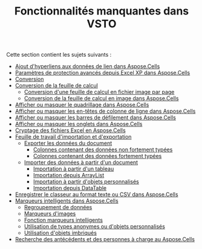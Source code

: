 ﻿---
title: Fonctionnalités manquantes dans VSTO
type: docs
weight: 20
url: /fr/net/missing-features-in-vsto/
---
Cette section contient les sujets suivants :

- [Ajout d'hyperliens aux données de lien dans Aspose.Cells](/cells/fr/net/adding-hyperlinks-to-link-data-in-aspose-cells/)
- [Paramètres de protection avancés depuis Excel XP dans Aspose.Cells](/cells/fr/net/advanced-protection-settings-since-excel-xp-in-aspose-cells/)
- [Conversion](/cells/fr/net/conversion/)
- [Conversion de la feuille de calcul](/cells/fr/net/converting-worksheet/)
  - [Conversion d'une feuille de calcul en fichier image par page](/cells/fr/net/converting-worksheet-to-image-file-by-page/)
  - [Conversion de la feuille de calcul en image dans Aspose.Cells](/cells/fr/net/converting-worksheet-to-image-in-aspose-cells/)
- [Afficher ou masquer le quadrillage dans Aspose.Cells](/cells/fr/net/display-or-hide-gridlines-in-aspose-cells/)
- [Afficher ou masquer les en-têtes de colonne de ligne dans Aspose.Cells](/cells/fr/net/display-or-hide-row-column-headers-in-aspose-cells/)
- [Afficher ou masquer les barres de défilement dans Aspose.Cells](/cells/fr/net/display-or-hide-scroll-bars-in-aspose-cells/)
- [Afficher ou masquer les onglets dans Aspose.Cells](/cells/fr/net/display-or-hide-tabs-in-aspose-cells/)
- [Cryptage des fichiers Excel en Aspose.Cells](/cells/fr/net/encrypting-excel-files-in-aspose-cells/)
- [Feuille de travail d'importation et d'exportation](/cells/fr/net/import-and-export-worksheet/)
  - [Exporter les données du document](/cells/fr/net/export-data-from-document/)
    - [Colonnes contenant des données non fortement typées](/cells/fr/net/columns-containing-non-strongly-typed-data/)
    - [Colonnes contenant des données fortement typées](/cells/fr/net/columns-containing-strongly-typed-data/)
  - [Importer des données à partir d'un document](/cells/fr/net/import-data-from-document/)
    - [Importation à partir d'un tableau](/cells/fr/net/importing-from-array/)
    - [Importation depuis ArrayList](/cells/fr/net/importing-from-arraylist/)
    - [Importation à partir d'objets personnalisés](/cells/fr/net/importing-from-custom-objects/)
    - [Importation depuis DataTable](/cells/fr/net/importing-from-datatable/)
- [Enregistrer le classeur au format texte ou CSV dans Aspose.Cells](/cells/fr/net/save-workbook-to-text-or-csv-format-in-aspose-cells/)
- [Marqueurs intelligents dans Aspose.Cells](/cells/fr/net/smart-markers-in-aspose-cells/)
  - [Regroupement de données](/cells/fr/net/grouping-data/)
  - [Marqueurs d'images](/cells/fr/net/image-markers/)
  - [Fonction marqueurs intelligents](/cells/fr/net/smart-markers-feature/)
  - [Utilisation de types anonymes ou d'objets personnalisés](/cells/fr/net/using-anonymous-types-or-custom-objects/)
  - [Utilisation d'objets imbriqués](/cells/fr/net/using-nested-objects/)
- [Recherche des antécédents et des personnes à charge au Aspose.Cells](/cells/fr/net/tracing-precedents-and-dependents-in-aspose-cells/)
